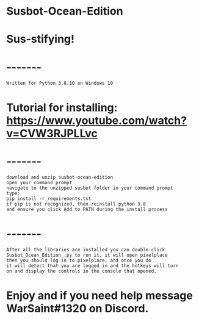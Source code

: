 # Susbot-Ocean-Edition
# Sus-stifying!
# -------
    Written for Python 3.8.10 on Windows 10
    
# Tutorial for installing: https://www.youtube.com/watch?v=CVW3RJPLLvc
# -------
    download and unzip susbot-ocean-edition
    open your command prompt
    navigate to the unzipped susbot folder in your command prompt
    type:
    pip install -r requirements.txt
    if pip is not recognized, then reinstall python 3.8
    and ensure you click Add to PATH during the install process

# -------
    After all the libraries are installed you can double-click
    Susbot_Ocean_Edition_.py to run it, it will open pixelplace
    then you should log in to pixelplace, and once you do
    it will detect that you are logged in and the hotkeys will turn
    on and display the controls in the console that opened.
    
# Enjoy and if you need help message WarSaint#1320 on Discord.
   
